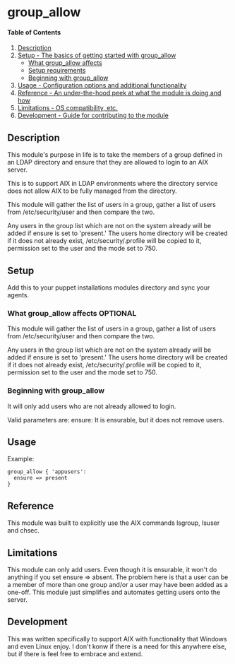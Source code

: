 # group_allow

#### Table of Contents

1. [Description](#description)
1. [Setup - The basics of getting started with group_allow](#setup)
    * [What group_allow affects](#what-group_allow-affects)
    * [Setup requirements](#setup-requirements)
    * [Beginning with group_allow](#beginning-with-group_allow)
1. [Usage - Configuration options and additional functionality](#usage)
1. [Reference - An under-the-hood peek at what the module is doing and how](#reference)
1. [Limitations - OS compatibility, etc.](#limitations)
1. [Development - Guide for contributing to the module](#development)

## Description

This module's purpose in life is to take the members of a group defined
in an LDAP directory and ensure that  they are allowed to login to an AIX
server.

This is to support AIX in LDAP environments where the directory service
does not allow AIX to be fully managed from the directory.

This module will gather the list of users in a group, gather a list of users
from /etc/security/user and then compare the two.

Any users in the group list which are not on the system already will be added
if ensure is set to 'present.'  The users home directory will be created
if it does not already exist, /etc/security/.profile will be copied to it,
permission set to the user and the mode set to 750.

## Setup

Add this to your puppet installations modules directory and sync your agents.

### What group_allow affects **OPTIONAL**

This module will gather the list of users in a group, gather a list of users
from /etc/security/user and then compare the two.

Any users in the group list which are not on the system already will be added
if ensure is set to 'present.'  The users home directory will be created
if it does not already exist, /etc/security/.profile will be copied to it,
permission set to the user and the mode set to 750.

### Beginning with group_allow

It will only add users who are not already allowed to login.

Valid parameters are:
ensure:   It is ensurable, but it does not remove users.  

## Usage

Example:

    group_allow { 'appusers':
      ensure => present
    }

## Reference

This module was built to explicitly use the AIX commands lsgroup, lsuser and chsec.

## Limitations

This module can only add users.  Even though it is ensurable, it won't do anything
if you set ensure => absent.  The problem here is that a user can be a member of 
more than one group and/or a user may have been added as a one-off.  This module 
just simplifies and automates getting users onto the server.

## Development

This was written specifically to support AIX with functionality that Windows and
even Linux enjoy.  I don't konw if there is a need for this anywhere else, but if 
there is feel free to embrace and extend.

